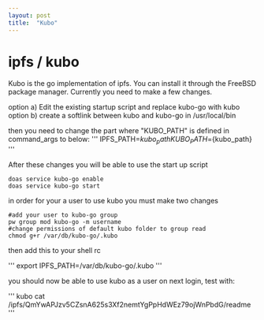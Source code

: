 ```yaml
---
layout: post
title:  "Kubo"
---
```


# ipfs / kubo

Kubo is the go implementation of ipfs. You can install it through the FreeBSD package manager. Currently you need to make a few changes.

option a)
  Edit the existing startup script and replace kubo-go with kubo
option b)
  create a softlink between kubo and kubo-go in /usr/local/bin
  
then you need to change the part where "KUBO_PATH" is defined in command_args
to below:
'''
IPFS_PATH=${kubo_path} KUBO_PATH=${kubo_path}
'''

After these changes you will be able to use the start up script

```
doas service kubo-go enable
doas service kubo-go start
```

in order for your a user to use kubo you must make two changes

```
#add your user to kubo-go group
pw group mod kubo-go -m username
#change permissions of default kubo folder to group read
chmod g+r /var/db/kubo-go/.kubo 
```

then add this to your shell rc

'''
export IPFS_PATH=/var/db/kubo-go/.kubo
'''

you should now be able to use kubo as a user on next login, test with:

'''
kubo cat /ipfs/QmYwAPJzv5CZsnA625s3Xf2nemtYgPpHdWEz79ojWnPbdG/readme
'''